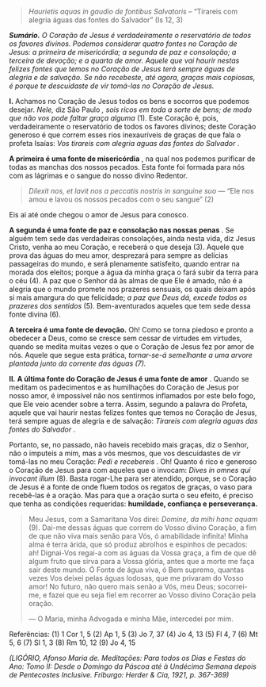 > *Haurietis aquas in gaudio de fontibus Salvatoris* – “Tirareis com alegria águas das fontes do Salvador” (Is 12, 3)

***Sumário.** O Coração de Jesus é verdadeiramente o reservatório de todos os favores divinos. Podemos considerar quatro fontes no Coração de Jesus: a primeira de misericórdia; a segunda de paz e consolação; a terceira de devoção; e a quarta de amor. Aquele que vai haurir nestas felizes fontes que temos no Coração de Jesus terá sempre águas de alegria e de salvação. Se não recebeste, até agora, graças mais copiosas, é porque te descuidaste de vir tomá-las no Coração de Jesus.*

**I.** Achamos no Coração de Jesus todos os bens e socorros que podemos desejar. *Nele,* diz São Paulo *, sois ricos em toda a sorte de bens; de modo que não vos pode faltar graça alguma* (1). Este Coração é, pois, verdadeiramente o reservatório de todos os favores divinos; deste Coração generoso é que correm esses rios inexauríveis de graças de que fala o profeta Isaías: *Vos tirareis com alegria aguas das fontes do Salvador* .

**A primeira é uma fonte de misericórdia** , na qual nos podemos purificar de todas as manchas dos nossos pecados. Esta fonte foi formada para nós com as lágrimas e o sangue do nosso divino Redentor.

> *Dilexit nos, et lavit nos a peccatis nostris in sanguine suo* — “Ele nos amou e lavou os nossos pecados com o seu sangue” (2)

Eis ai até onde chegou o amor de Jesus para conosco.

**A segunda é uma fonte de paz e consolação nas nossas penas** . Se alguém tem sede das verdadeiras consolações, ainda nesta vida, diz Jesus Cristo, venha ao meu Coração, e receberá o que deseja (3). Aquele que prova das águas do meu amor, desprezará para sempre as delícias passageiras do mundo, e será plenamente satisfeito, quando entrar na morada dos eleitos; porque a água da minha graça o fará subir da terra para o céu (4). A paz que o Senhor dá às almas de que Ele é amado, não é a alegria que o mundo promete nos prazeres sensuais, os quais deixam após si mais amargura do que felicidade; *a paz que Deus dá, excede todos os prazeres dos sentidos* (5). Bem-aventurados aqueles que tem sede dessa fonte divina (6).

**A terceira é uma fonte de devoção.** Oh! Como se torna piedoso e pronto a obedecer a Deus, como se cresce sem cessar de virtudes em virtudes, quando se medita muitas vezes o que o Coração de Jesus fez por amor de nós. Aquele que segue esta prática, *tornar-se-á semelhante a uma arvore plantada junto da corrente das águas (7).*

**II.** **A última fonte do Coração de Jesus é uma fonte de amor** . Quando se meditam os padecimentos e as humilhações do Coração de Jesus por nosso amor, é impossível não nos sentirmos inflamados por este belo fogo, que Ele veio acender sobre a terra. Assim, segundo a palavra do Profeta, aquele que vai haurir nestas felizes fontes que temos no Coração de Jesus, terá sempre aguas de alegria e de salvação: *Tirareis com alegria aguas das fontes do Salvador* .

Portanto, se, no passado, não haveis recebido mais graças, diz o Senhor, não o imputeis a mim, mas a vós mesmos, que vos descuidastes de vir tomá-las no meu Coração: *Pedi e recebereis* . Oh! Quanto é rico e generoso o Coração de Jesus para com aqueles que o invocam: *Dives in omnes qui invocant illum* (8). Basta rogar-Lhe para ser atendido, porque, se o Coração de Jesus é a fonte de onde fluem todos os regatos de graças, o vaso para recebê-las é a oração. Mas para que a oração surta o seu efeito, é preciso que tenha as condições requeridas: **humildade, confiança e perseverança.**

> Meu Jesus, com a Samaritana Vos direi: *Domine, da mihi hanc aquam* (9). Dai-me dessas águas que correm do Vosso divino Coração, a fim de que não viva mais senão para Vós, ó amabilidade infinita! Minha alma é terra árida, que só produz abrolhos e espinhos de pecados: ah! Dignai-Vos regai-a com as águas da Vossa graça, a fim de que dê algum fruto que sirva para a Vossa glória, antes que a morte me faça sair deste mundo. Ó Fonte de água viva, ó Bem supremo, quantas vezes Vos deixei pelas águas lodosas, que me privaram do Vosso amor! No futuro, não quero mais senão a Vós, meu Deus; socorrei-me, e fazei que eu seja fiel em recorrer ao Vosso divino Coração pela oração.
>
> — O Maria, minha Advogada e minha Mãe, intercedei por mim.

Referências: (1) 1 Cor 1, 5 (2) Ap 1, 5 (3) Jo 7, 37 (4) Jo 4, 13 (5) Fl 4, 7 (6) Mt 5, 6 (7) Sl 1, 3 (8) Rm 10, 12 (9) Jo 4, 15

*(LIGÓRIO, Afonso Maria de. Meditações: Para todos os Dias e Festas do Ano: Tomo II: Desde o Domingo da Páscoa até à Undécima Semana depois de Pentecostes Inclusive. Friburgo: Herder & Cia, 1921, p. 367-369)*
